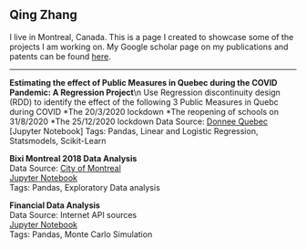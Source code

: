 ## Qing Zhang
I live in Montreal, Canada. This is a page I created to showcase some of the projects I am working on. 
My Google scholar page on my publications and patents can be found [here](https://scholar.google.ca/citations?user=BcklpsIAAAAJ&hl=en).

---
**Estimating the effect of Public Measures in Quebec during the COVID Pandemic: A Regression Project**\n
Use Regression discontinuity design (RDD) to identify the effect of the following 3 Public Measures in Quebc during COVID
*The 20/3/2020 lockdown
*The reopening of schools on 31/8/2020
*The 25/12/2020 lockdown
Data Source: [Donnee Quebec](https://www.donneesquebec.ca/recherche/dataset/covid-19-portrait-quotidien-des-cas-confirmes)
[Jupyter Notebook]
Tags: Pandas, Linear and Logistic Regression, Statsmodels, Scikit-Learn

**Bixi Montreal 2018 Data Analysis**  
Data Source: [City of Montreal](http://donnees.ville.montreal.qc.ca/)  
[Jupyter Notebook](https://nbviewer.jupyter.org/github/calony/Data_analysis_BIXI/blob/master/BixiMontrealRentals2018.ipynb)   
Tags: Pandas, Exploratory Data analysis


**Financial Data Analysis**  
Data Source: Internet API sources  
[Jupyter Notebook](https://nbviewer.jupyter.org/github/calony/finance-project/blob/master/Fin_testbench.ipynb)   
Tags: Pandas, Monte Carlo Simulation
